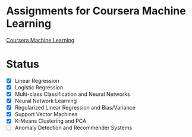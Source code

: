 # Assignments for Coursera Machine Learning
[Coursera Machine Learning](https://www.coursera.org/learn/machine-learning/home/assignments)

# Status
+ [X] Linear Regression
+ [X] Logistic Regression
+ [X] Multi-class Classification and Neural Networks
+ [X] Neural Network Learning
+ [X] Regularized Linear Regression and Bias/Variance
+ [X] Support Vector Machines
+ [X] K-Means Clustering and PCA
+ [ ] Anomaly Detection and Recommender Systems
